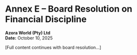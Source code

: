 # Annex E – Board Resolution on Financial Discipline

**Azora World (Pty) Ltd**  
**Date:** October 10, 2025

[Full content continues with board resolution...]
